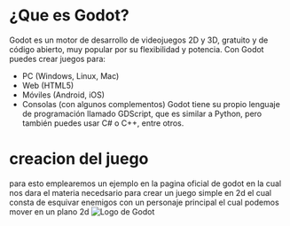# ¿Que es Godot?
Godot es un motor de desarrollo de videojuegos 2D y 3D, gratuito y de código abierto, muy popular por su flexibilidad y potencia. Con Godot puedes crear juegos para:
+ PC (Windows, Linux, Mac)
+ Web (HTML5)
+ Móviles (Android, iOS)
+ Consolas (con algunos complementos)
Godot tiene su propio lenguaje de programación llamado GDScript, que es similar a Python, pero también puedes usar C# o C++, entre otros.
 # creacion del juego 
 para esto emplearemos un ejemplo en la pagina oficial de godot en la cual nos dara el materia necedsario para crear un juego simple en 2d el cual consta de esquivar enemigos con un personaje principal el cual podemos mover en un plano 2d
 ![Logo de Godot](https://godotengine.org/themes/godotengine/assets/press/icon_color.svg)
